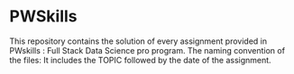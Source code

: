 # PWSkills
This repository contains the solution of every assignment provided in PWskills : Full Stack Data Science pro program.
The naming convention of the files:
It includes the TOPIC followed by the date of the assignment.
